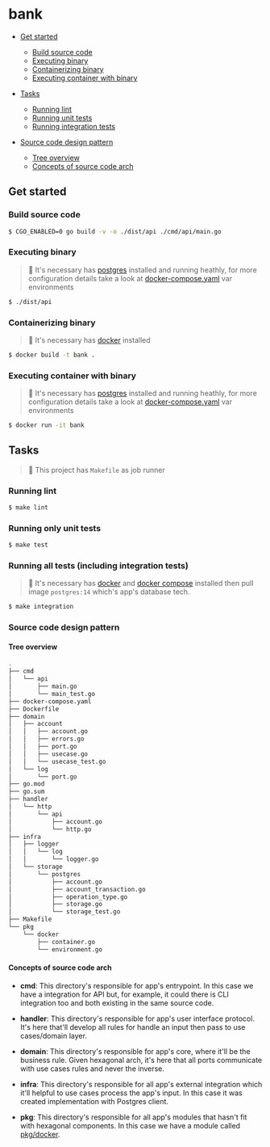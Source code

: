# bank

- [Get started](#get-started)
  - [Build source code](#build-source-code)
  - [Executing binary](#executing-binary)
  - [Containerizing binary](#containerizing-binary)
  - [Executing container with binary](#executing-container-with-binary)
  
- [Tasks](#tasks)
  - [Running lint](#running-lint)
  - [Running unit tests](#running-only-unit-tests)
  - [Running integration tests](#running-all-tests-including-integration-tests)

- [Source code design pattern](#source-code-design-pattern)
  - [Tree overview](#tree-overview)
  - [Concepts of source code arch](#concepts-of-source-code-arch)

## Get started

### Build source code
```sh
$ CGO_ENABLED=0 go build -v -o ./dist/api ./cmd/api/main.go
```

### Executing binary

> :balloon: It's necessary has [postgres](https://www.postgresql.org/) installed and running heathly, for more configuration details 
take a look at [docker-compose.yaml]() var environments

```sh
$ ./dist/api
```

### Containerizing binary

> :balloon: It's necessary has [docker](https://www.docker.com/get-started/) installed

```sh
$ docker build -t bank .
```

### Executing container with binary

> :balloon: It's necessary has [postgres](https://www.postgresql.org/) installed and running heathly, for more configuration details 
take a look at [docker-compose.yaml]() var environments

```sh
$ docker run -it bank
```

## Tasks

> :balloon: This project has `Makefile` as job runner

### Running lint
```sh
$ make lint
```

### Running only unit tests
```sh
$ make test
```

### Running all tests (including integration tests)

> :balloon: It's necessary has [docker](https://www.docker.com/get-started/) and [docker compose](https://docs.docker.com/compose/) installed then
pull image `postgres:14` which's app's database tech.

```sh
$ make integration
```

### Source code design pattern

#### Tree overview

```sh
.
├── cmd
│   └── api
│       ├── main.go
│       └── main_test.go
├── docker-compose.yaml
├── Dockerfile
├── domain
│   ├── account
│   │   ├── account.go
│   │   ├── errors.go
│   │   ├── port.go
│   │   ├── usecase.go
│   │   └── usecase_test.go
│   └── log
│       └── port.go
├── go.mod
├── go.sum
├── handler
│   └── http
│       └── api
│           ├── account.go
│           └── http.go
├── infra
│   ├── logger
│   │   └── log
│   │       └── logger.go
│   └── storage
│       └── postgres
│           ├── account.go
│           ├── account_transaction.go
│           ├── operation_type.go
│           ├── storage.go
│           └── storage_test.go
├── Makefile
└── pkg
    └── docker
        ├── container.go
        └── environment.go
```

#### Concepts of source code arch

- **cmd**: This directory's responsible for app's entrypoint. In this case we have a integration for API but, for example, it could there is CLI 
integration too and both existing in the same source code.

- **handler**: This directory's responsible for app's user interface protocol. It's here that'll develop all rules for handle an input then pass to use cases/domain layer.

- **domain**: This directory's responsible for app's core, where it'll be the business rule. Given hexagonal arch, it's here that all ports communicate with use cases rules and never the inverse.

- **infra**: This directory's responsible for all app's external integration which it'll helpful to use cases process the app's input. In this case it was created implementation with Postgres client.

- **pkg**: This directory's responsible for all app's modules that hasn't fit with hexagonal components. In this case we have a module called [pkg/docker](https://github.com/guiferpa/bank/tree/main/pkg/docker).
